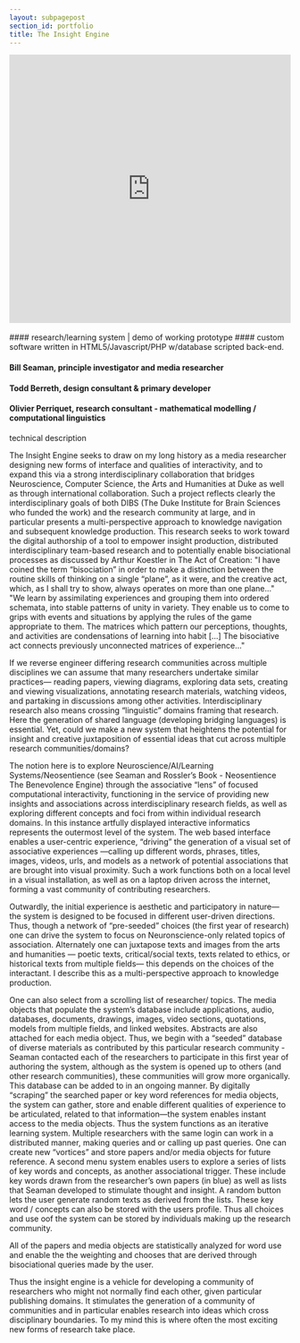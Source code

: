 ```yaml
---
layout: subpagepost
section_id: portfolio
title: The Insight Engine
---
```


<div class="full">
    <div class="row">
        <div class="large-12 large-centered columns">
        <iframe src="https://player.vimeo.com/video/359294650" scrolling="no" frameborder="no" allow="autoplay"  width="760" height="480" frameborder="0" allow="autoplay; fullscreen" allowfullscreen></iframe>
        </div>
    </div>
</div>
<br>
#### research/learning system | demo of working prototype 
#### custom software written in HTML5/Javascript/PHP w/database scripted back-end.

#### Bill Seaman, principle investigator and media researcher <br>
#### Todd Berreth, design consultant & primary developer<br>
#### Olivier Perriquet, research consultant - mathematical modelling / computational linguistics<br>

technical description

The Insight Engine seeks to draw on my long history as a media researcher designing new forms of interface and qualities of interactivity, and to expand this via a strong interdisciplinary collaboration that bridges Neuroscience, Computer Science, the Arts and Humanities at Duke as well as through international collaboration. Such a project reflects clearly the interdisciplinary goals of both DIBS (The Duke Institute for Brain Sciences who funded the work) and the research community at large, and in particular presents a multi-perspective approach to knowledge navigation and subsequent knowledge production. This research seeks to work toward the digital authorship of a tool to empower insight production, distributed interdisciplinary team-based research and to potentially enable bisociational processes as discussed by Arthur Koestler in The Act of Creation: "I have coined the term “bisociation” in order to make a distinction between the routine skills of thinking on a single “plane”, as it were, and the creative act, which, as I shall try to show, always operates on more than one plane…" "We learn by assimilating experiences and grouping them into ordered schemata, into stable patterns of unity in variety. They enable us to come to grips with events and situations by applying the rules of the game appropriate to them. The matrices which pattern our perceptions, thoughts, and activities are condensations of learning into habit […] The bisociative act connects previously unconnected matrices of experience…"

If we reverse engineer differing research communities across multiple disciplines we can assume that many researchers undertake similar practices— reading papers, viewing diagrams, exploring data sets, creating and viewing visualizations, annotating research materials, watching videos, and partaking in discussions among other activities. Interdisciplinary research also means crossing “linguistic” domains framing that research. Here the generation of shared language (developing bridging languages) is essential. Yet, could we make a new system that heightens the potential for insight and creative juxtaposition of essential ideas that cut across multiple research communities/domains?

The notion here is to explore Neuroscience/AI/Learning Systems/Neosentience (see Seaman and Rossler’s Book - Neosentience  The Benevolence Engine) through the associative “lens” of focused computational interactivity, functioning in the service of providing new insights and associations across interdisciplinary research fields, as well as exploring different concepts and foci from within individual research domains. In this instance artfully displayed interactive informatics represents the outermost level of the system. The web based interface enables a user-centric experience, “driving” the generation of a visual set of associative experiences —calling up different words, phrases, titles, images, videos, urls, and models as a network of potential associations that are brought into visual proximity. Such a work functions both on a local level in a visual installation, as well as on a laptop driven across the internet, forming a vast community of contributing researchers.

Outwardly, the initial experience is aesthetic and participatory in nature— the system is designed to be focused in different user-driven directions. Thus, though a network of “pre-seeded” choices (the first year of research) one can drive the system to focus on Neuronscience-only related topics of association. Alternately one can juxtapose texts and images from the arts and humanities — poetic texts, critical/social texts, texts related to ethics, or historical texts from multiple fields— this depends on the choices of the interactant. I describe this as a multi-perspective approach to knowledge production.

One can also select from a scrolling list of researcher/ topics. The media objects that populate the system’s database include applications, audio, databases, documents, drawings, images, video sections, quotations, models from multiple fields, and linked websites. Abstracts are also attached for each media object. Thus, we begin with a “seeded” database of diverse materials as contributed by this particular research community - Seaman contacted each of the researchers to participate in this first year of authoring the system, although as the system is opened up to others (and other research communities), these communities will grow more organically. This database can be added to in an ongoing manner. By digitally “scraping” the searched paper or key word references for media objects, the system can gather, store and enable different qualities of experience to be articulated, related to that information—the system enables instant access to the media objects. Thus the system functions as an iterative learning system. Multiple researchers with the same login can work in a distributed manner, making queries and or calling up past queries. One can create new “vortices” and store papers and/or media objects for future reference. A second menu system enables users to explore a series of lists of key words and concepts, as another associational trigger. These include key words drawn from the researcher’s own papers (in blue) as well as lists that Seaman developed to stimulate thought and insight. A random button lets the user generate random texts as derived from the lists. These key word / concepts can also be stored with the users profile. Thus all choices and use oof the system can be stored by individuals making up the research community.

All of the papers and media objects are statistically analyzed for word use and enable the the weighting and chooses that are derived through bisociational queries made by the user.

Thus the insight engine is a vehicle for developing a community of researchers who might not normally find each other, given particular publishing domains. It stimulates the generation of a community of communities and in particular enables research into ideas which cross disciplinary boundaries. To my mind this is where often the most exciting new forms of research take place.


